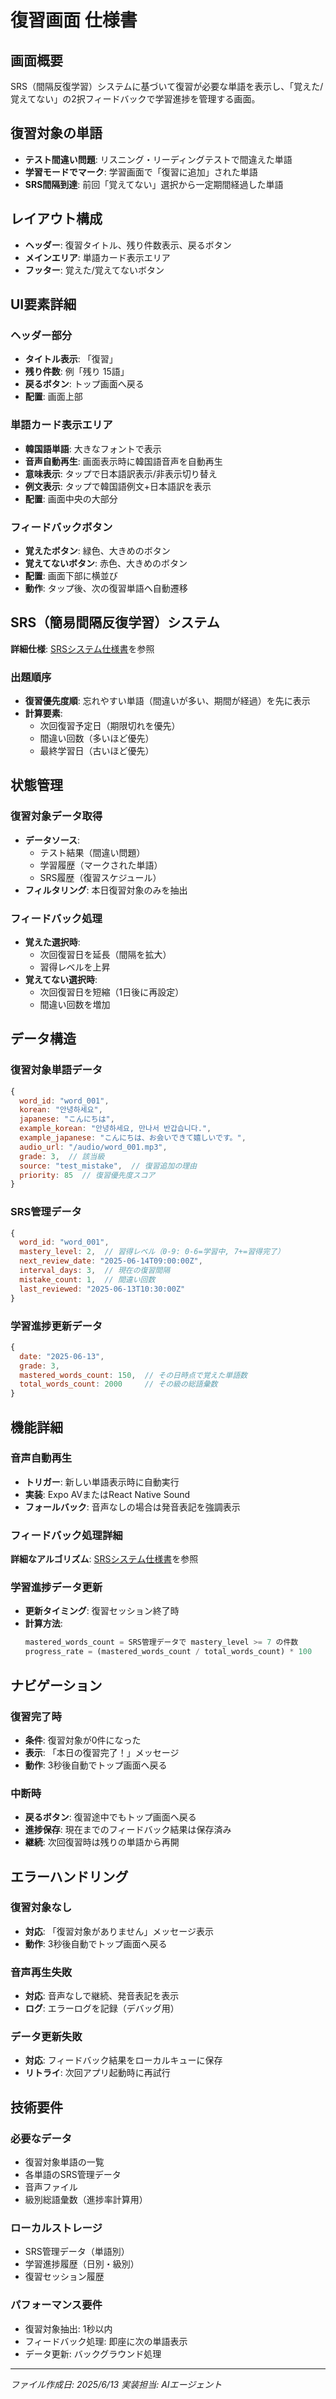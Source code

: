 # 復習画面 仕様書

## 画面概要
SRS（間隔反復学習）システムに基づいて復習が必要な単語を表示し、「覚えた/覚えてない」の2択フィードバックで学習進捗を管理する画面。

## 復習対象の単語
- **テスト間違い問題**: リスニング・リーディングテストで間違えた単語
- **学習モードでマーク**: 学習画面で「復習に追加」された単語
- **SRS間隔到達**: 前回「覚えてない」選択から一定期間経過した単語

## レイアウト構成
- **ヘッダー**: 復習タイトル、残り件数表示、戻るボタン
- **メインエリア**: 単語カード表示エリア
- **フッター**: 覚えた/覚えてないボタン

## UI要素詳細

### ヘッダー部分
- **タイトル表示**: 「復習」
- **残り件数**: 例「残り 15語」
- **戻るボタン**: トップ画面へ戻る
- **配置**: 画面上部

### 単語カード表示エリア
- **韓国語単語**: 大きなフォントで表示
- **音声自動再生**: 画面表示時に韓国語音声を自動再生
- **意味表示**: タップで日本語訳表示/非表示切り替え
- **例文表示**: タップで韓国語例文+日本語訳を表示
- **配置**: 画面中央の大部分

### フィードバックボタン
- **覚えたボタン**: 緑色、大きめのボタン
- **覚えてないボタン**: 赤色、大きめのボタン
- **配置**: 画面下部に横並び
- **動作**: タップ後、次の復習単語へ自動遷移

## SRS（簡易間隔反復学習）システム

**詳細仕様**: [SRSシステム仕様書](../srs-system.md)を参照

### 出題順序
- **復習優先度順**: 忘れやすい単語（間違いが多い、期間が経過）を先に表示
- **計算要素**: 
  - 次回復習予定日（期限切れを優先）
  - 間違い回数（多いほど優先）
  - 最終学習日（古いほど優先）

## 状態管理

### 復習対象データ取得
- **データソース**: 
  - テスト結果（間違い問題）
  - 学習履歴（マークされた単語）
  - SRS履歴（復習スケジュール）
- **フィルタリング**: 本日復習対象のみを抽出

### フィードバック処理
- **覚えた選択時**: 
  - 次回復習日を延長（間隔を拡大）
  - 習得レベルを上昇
- **覚えてない選択時**: 
  - 次回復習日を短縮（1日後に再設定）
  - 間違い回数を増加

## データ構造

### 復習対象単語データ
```javascript
{
  word_id: "word_001",
  korean: "안녕하세요",
  japanese: "こんにちは", 
  example_korean: "안녕하세요, 만나서 반갑습니다.",
  example_japanese: "こんにちは、お会いできて嬉しいです。",
  audio_url: "/audio/word_001.mp3",
  grade: 3,  // 該当級
  source: "test_mistake",  // 復習追加の理由
  priority: 85  // 復習優先度スコア
}
```

### SRS管理データ
```javascript
{
  word_id: "word_001",
  mastery_level: 2,  // 習得レベル（0-9: 0-6=学習中, 7+=習得完了）
  next_review_date: "2025-06-14T09:00:00Z",
  interval_days: 3,  // 現在の復習間隔
  mistake_count: 1,  // 間違い回数
  last_reviewed: "2025-06-13T10:30:00Z"
}
```

### 学習進捗更新データ
```javascript
{
  date: "2025-06-13",
  grade: 3,
  mastered_words_count: 150,  // その日時点で覚えた単語数
  total_words_count: 2000     // その級の総語彙数
}
```

## 機能詳細

### 音声自動再生
- **トリガー**: 新しい単語表示時に自動実行
- **実装**: Expo AVまたはReact Native Sound
- **フォールバック**: 音声なしの場合は発音表記を強調表示

### フィードバック処理詳細
**詳細なアルゴリズム**: [SRSシステム仕様書](../srs-system.md)を参照

### 学習進捗データ更新
- **更新タイミング**: 復習セッション終了時
- **計算方法**: 
  ```javascript
  mastered_words_count = SRS管理データで mastery_level >= 7 の件数
  progress_rate = (mastered_words_count / total_words_count) * 100
  ```

## ナビゲーション

### 復習完了時
- **条件**: 復習対象が0件になった
- **表示**: 「本日の復習完了！」メッセージ
- **動作**: 3秒後自動でトップ画面へ戻る

### 中断時
- **戻るボタン**: 復習途中でもトップ画面へ戻る
- **進捗保存**: 現在までのフィードバック結果は保存済み
- **継続**: 次回復習時は残りの単語から再開

## エラーハンドリング

### 復習対象なし
- **対応**: 「復習対象がありません」メッセージ表示
- **動作**: 3秒後自動でトップ画面へ戻る

### 音声再生失敗
- **対応**: 音声なしで継続、発音表記を表示
- **ログ**: エラーログを記録（デバッグ用）

### データ更新失敗
- **対応**: フィードバック結果をローカルキューに保存
- **リトライ**: 次回アプリ起動時に再試行

## 技術要件

### 必要なデータ
- 復習対象単語の一覧
- 各単語のSRS管理データ
- 音声ファイル
- 級別総語彙数（進捗率計算用）

### ローカルストレージ
- SRS管理データ（単語別）
- 学習進捗履歴（日別・級別）
- 復習セッション履歴

### パフォーマンス要件
- 復習対象抽出: 1秒以内
- フィードバック処理: 即座に次の単語表示
- データ更新: バックグラウンド処理

---
*ファイル作成日: 2025/6/13*
*実装担当: AIエージェント*